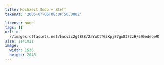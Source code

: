 ```yaml
---
title: Hochzeit Bodo + Steff
takenAt: '2005-07-06T08:08:50.000Z'

license: None
tags: []
url: >-
  //images.ctfassets.net/bncv3c2gt878/2aYwCtYG3KpjE7gwQI72zH/590edebe95902eec177ddfcb700330d9/hochzeit-bodo--steff_4559743921_o
size: 1141021
image:
  width: 1536
  height: 2048
---
```

